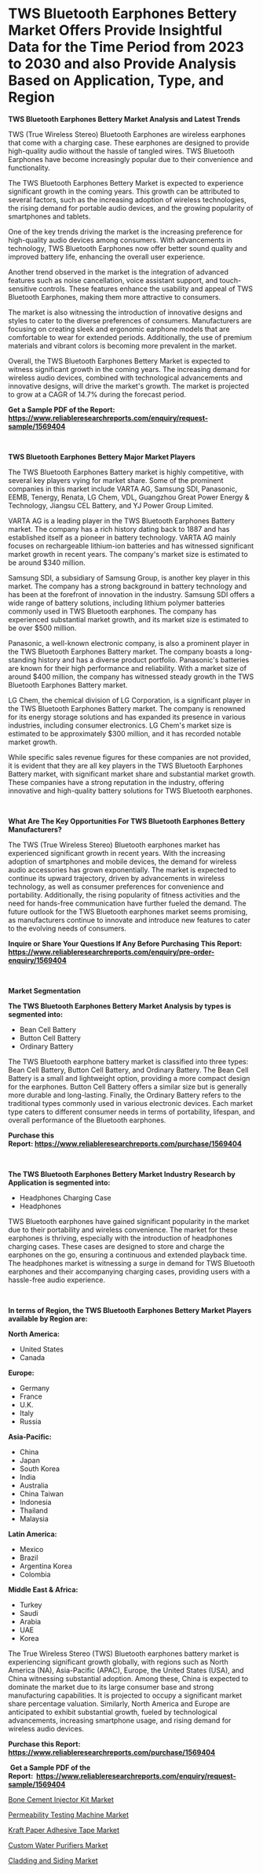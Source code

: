 <p><h1>TWS Bluetooth Earphones Bettery Market Offers Provide Insightful Data for the Time Period from 2023 to 2030 and also Provide Analysis Based on Application, Type, and Region</h1></p><p><strong>TWS Bluetooth Earphones Bettery Market Analysis and Latest Trends</strong></p>
<p><p>TWS (True Wireless Stereo) Bluetooth Earphones are wireless earphones that come with a charging case. These earphones are designed to provide high-quality audio without the hassle of tangled wires. TWS Bluetooth Earphones have become increasingly popular due to their convenience and functionality.</p><p>The TWS Bluetooth Earphones Bettery Market is expected to experience significant growth in the coming years. This growth can be attributed to several factors, such as the increasing adoption of wireless technologies, the rising demand for portable audio devices, and the growing popularity of smartphones and tablets.</p><p>One of the key trends driving the market is the increasing preference for high-quality audio devices among consumers. With advancements in technology, TWS Bluetooth Earphones now offer better sound quality and improved battery life, enhancing the overall user experience.</p><p>Another trend observed in the market is the integration of advanced features such as noise cancellation, voice assistant support, and touch-sensitive controls. These features enhance the usability and appeal of TWS Bluetooth Earphones, making them more attractive to consumers.</p><p>The market is also witnessing the introduction of innovative designs and styles to cater to the diverse preferences of consumers. Manufacturers are focusing on creating sleek and ergonomic earphone models that are comfortable to wear for extended periods. Additionally, the use of premium materials and vibrant colors is becoming more prevalent in the market.</p><p>Overall, the TWS Bluetooth Earphones Bettery Market is expected to witness significant growth in the coming years. The increasing demand for wireless audio devices, combined with technological advancements and innovative designs, will drive the market's growth. The market is projected to grow at a CAGR of 14.7% during the forecast period.</p></p>
<p><strong>Get a Sample PDF of the Report:&nbsp; <a href="https://www.reliableresearchreports.com/enquiry/request-sample/1569404">https://www.reliableresearchreports.com/enquiry/request-sample/1569404</a></strong></p>
<p>&nbsp;</p>
<p><strong>TWS Bluetooth Earphones Bettery Major Market Players</strong></p>
<p><p>The TWS Bluetooth Earphones Battery market is highly competitive, with several key players vying for market share. Some of the prominent companies in this market include VARTA AG, Samsung SDI, Panasonic, EEMB, Tenergy, Renata, LG Chem, VDL, Guangzhou Great Power Energy & Technology, Jiangsu CEL Battery, and YJ Power Group Limited.</p><p>VARTA AG is a leading player in the TWS Bluetooth Earphones Battery market. The company has a rich history dating back to 1887 and has established itself as a pioneer in battery technology. VARTA AG mainly focuses on rechargeable lithium-ion batteries and has witnessed significant market growth in recent years. The company's market size is estimated to be around $340 million.</p><p>Samsung SDI, a subsidiary of Samsung Group, is another key player in this market. The company has a strong background in battery technology and has been at the forefront of innovation in the industry. Samsung SDI offers a wide range of battery solutions, including lithium polymer batteries commonly used in TWS Bluetooth earphones. The company has experienced substantial market growth, and its market size is estimated to be over $500 million.</p><p>Panasonic, a well-known electronic company, is also a prominent player in the TWS Bluetooth Earphones Battery market. The company boasts a long-standing history and has a diverse product portfolio. Panasonic's batteries are known for their high performance and reliability. With a market size of around $400 million, the company has witnessed steady growth in the TWS Bluetooth Earphones Battery market.</p><p>LG Chem, the chemical division of LG Corporation, is a significant player in the TWS Bluetooth Earphones Battery market. The company is renowned for its energy storage solutions and has expanded its presence in various industries, including consumer electronics. LG Chem's market size is estimated to be approximately $300 million, and it has recorded notable market growth.</p><p>While specific sales revenue figures for these companies are not provided, it is evident that they are all key players in the TWS Bluetooth Earphones Battery market, with significant market share and substantial market growth. These companies have a strong reputation in the industry, offering innovative and high-quality battery solutions for TWS Bluetooth earphones.</p></p>
<p>&nbsp;</p>
<p><strong>What Are The Key Opportunities For TWS Bluetooth Earphones Bettery Manufacturers?</strong></p>
<p><p>The TWS (True Wireless Stereo) Bluetooth earphones market has experienced significant growth in recent years. With the increasing adoption of smartphones and mobile devices, the demand for wireless audio accessories has grown exponentially. The market is expected to continue its upward trajectory, driven by advancements in wireless technology, as well as consumer preferences for convenience and portability. Additionally, the rising popularity of fitness activities and the need for hands-free communication have further fueled the demand. The future outlook for the TWS Bluetooth earphones market seems promising, as manufacturers continue to innovate and introduce new features to cater to the evolving needs of consumers.</p></p>
<p><strong>Inquire or Share Your Questions If Any Before Purchasing This Report: <a href="https://www.reliableresearchreports.com/enquiry/pre-order-enquiry/1569404">https://www.reliableresearchreports.com/enquiry/pre-order-enquiry/1569404</a></strong></p>
<p>&nbsp;</p>
<p><strong>Market Segmentation</strong></p>
<p><strong>The TWS Bluetooth Earphones Bettery Market Analysis by types is segmented into:</strong></p>
<p><ul><li>Bean Cell Battery</li><li>Button Cell Battery</li><li>Ordinary Battery</li></ul></p>
<p><p>The TWS Bluetooth earphone battery market is classified into three types: Bean Cell Battery, Button Cell Battery, and Ordinary Battery. The Bean Cell Battery is a small and lightweight option, providing a more compact design for the earphones. Button Cell Battery offers a similar size but is generally more durable and long-lasting. Finally, the Ordinary Battery refers to the traditional types commonly used in various electronic devices. Each market type caters to different consumer needs in terms of portability, lifespan, and overall performance of the Bluetooth earphones.</p></p>
<p><strong>Purchase this Report:&nbsp;<a href="https://www.reliableresearchreports.com/purchase/1569404">https://www.reliableresearchreports.com/purchase/1569404</a></strong></p>
<p>&nbsp;</p>
<p><strong>The TWS Bluetooth Earphones Bettery Market Industry Research by Application is segmented into:</strong></p>
<p><ul><li>Headphones Charging Case</li><li>Headphones</li></ul></p>
<p><p>TWS Bluetooth earphones have gained significant popularity in the market due to their portability and wireless convenience. The market for these earphones is thriving, especially with the introduction of headphones charging cases. These cases are designed to store and charge the earphones on the go, ensuring a continuous and extended playback time. The headphones market is witnessing a surge in demand for TWS Bluetooth earphones and their accompanying charging cases, providing users with a hassle-free audio experience.</p></p>
<p>&nbsp;</p>
<p><strong>In terms of Region, the TWS Bluetooth Earphones Bettery Market Players available by Region are:</strong></p>
<p>
    <p> <strong> North America: </strong>
        <ul>
            <li>United States</li>
            <li>Canada</li>
        </ul>
        </p> 
    <p> <strong> Europe: </strong>
        <ul>
            <li>Germany</li>
            <li>France</li>
            <li>U.K.</li>
            <li>Italy</li>
            <li>Russia</li>
        </ul>
        </p> 
    <p> <strong> Asia-Pacific: </strong>
        <ul>
            <li>China</li>
            <li>Japan</li>
            <li>South Korea</li>
            <li>India</li>
            <li>Australia</li>
            <li>China Taiwan</li>
            <li>Indonesia</li>
            <li>Thailand</li>
            <li>Malaysia</li>
        </ul>
        </p> 
    <p> <strong> Latin America: </strong>
        <ul>
            <li>Mexico</li>
            <li>Brazil</li>
            <li>Argentina Korea</li>
            <li>Colombia</li>
        </ul>
        </p> 
    <p> <strong> Middle East & Africa: </strong>
        <ul>
            <li>Turkey</li>
            <li>Saudi</li>
            <li>Arabia</li>
            <li>UAE</li>
            <li>Korea</li>
        </ul>
    </p>
    </p>
<p><p>The True Wireless Stereo (TWS) Bluetooth earphones battery market is experiencing significant growth globally, with regions such as North America (NA), Asia-Pacific (APAC), Europe, the United States (USA), and China witnessing substantial adoption. Among these, China is expected to dominate the market due to its large consumer base and strong manufacturing capabilities. It is projected to occupy a significant market share percentage valuation. Similarly, North America and Europe are anticipated to exhibit substantial growth, fueled by technological advancements, increasing smartphone usage, and rising demand for wireless audio devices.</p></p>
<p><strong>Purchase this Report: <a href="https://www.reliableresearchreports.com/purchase/1569404">https://www.reliableresearchreports.com/purchase/1569404</a></strong></p>
<p>&nbsp;<strong>Get a Sample PDF of the Report:&nbsp;&nbsp;<a href="https://www.reliableresearchreports.com/enquiry/request-sample/1569404">https://www.reliableresearchreports.com/enquiry/request-sample/1569404</a></strong></p>
<p><strong></strong></p>
<p><p><a href="https://www.linkedin.com/pulse/bone-cement-injector-kit-market-size-2023-2030-global/">Bone Cement Injector Kit Market</a></p><p><a href="https://github.com/RickHolmes3/Market-Research-Report-List-1/blob/main/permeability-testing-machine-market.md">Permeability Testing Machine Market</a></p><p><a href="https://medium.com/@dougschmidt645/kraft-paper-adhesive-tape-market-furnishes-information-on-market-share-market-trends-and-market-08a529a35538">Kraft Paper Adhesive Tape Market</a></p><p><a href="https://www.linkedin.com/pulse/custom-water-purifiers-market-size-growth-forecast-from/">Custom Water Purifiers Market</a></p><p><a href="https://medium.com/@kelsitorphy644/cladding-and-siding-market-size-cagr-trends-2024-2030-99b132004a38">Cladding and Siding Market</a></p></p>